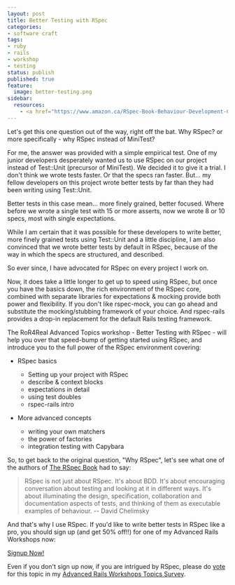 ```yaml
---
layout: post
title: Better Testing with RSpec
categories:
- software craft
tags:
- ruby
- rails
- workshop
- testing
status: publish
published: true
feature:
  image: better-testing.png
sidebar:
  resources:
    - <a href="https://www.amazon.ca/RSpec-Book-Behaviour-Development-Cucumber/dp/1934356379/ref=as_li_ss_il?ie=UTF8&qid=1483744773&sr=8-1&keywords=rspec&linkCode=li1&tag=twg0f-20&linkId=e715e2c35783d73de6901505cff7c03c" target="_blank"><img border="0" src="//ws-na.amazon-adsystem.com/widgets/q?_encoding=UTF8&ASIN=1934356379&Format=_SL110_&ID=AsinImage&MarketPlace=CA&ServiceVersion=20070822&WS=1&tag=twg0f-20" ></a><img src="https://ir-ca.amazon-adsystem.com/e/ir?t=twg0f-20&l=li1&o=15&a=1934356379" width="1" height="1" border="0" alt="" style="border:none !important; margin:0px !important;" />
---
```


Let's get this one question out of the way, right off the bat.  Why RSpec?  or more specifically - why RSpec instead of MiniTest?

For me, the answer was provided with a simple empirical test.  One of my junior developers desperately wanted us to use RSpec on our project instead of Test::Unit (precursor of MiniTest).  We decided it to give it a trial.  I don't think we wrote tests faster.  Or that the specs ran faster.  But... my fellow developers on this project wrote 
better tests 
by far than they had been writing using Test::Unit.


Better tests in this case mean... more finely grained, better focused.  Where before we wrote a single test with 15 or more asserts, now we wrote 8 or 10 specs, most with single expectations.


While I am certain that it was possible for these developers to write better, more finely grained tests using Test::Unit and a little discipline, I am also convinced that we wrote better tests 
by default in RSpec, because of the way in which the specs are structured, and described.


So ever since, I have advocated for RSpec on every project I work on.


Now, it does take a little longer to get up to speed using RSpec, but once you have the basics down, the rich environment of the RSpec core, combined with separate libraries for expectations & mocking provide both power and flexibility.  If you don't like rspec-mock, you can go ahead and substitute the mocking/stubbing framework of your choice. And rspec-rails provides a drop-in replacement for the default Rails testing framework.


The RoR4Real Advanced Topics workshop - Better Testing with RSpec - will help you over that speed-bump of getting started using RSpec, and introduce you to the full power of the RSpec environment covering:


* RSpec basics

  * Setting up your project with RSpec
  * describe & context blocks
  * expectations in detail
  * using test doubles
  * rspec-rails intro
* More advanced concepts

  * writing your own matchers
  * the power of factories
  * integration testing with Capybara


So, to get back to the original question, "Why RSpec", let's see what one of the authors of 
[The RSpec Book](https://pragprog.com/book/achbd/the-rspec-book) had to say:

>RSpec is not just about RSpec. It's about BDD. It's about encouraging
  conversation about testing and looking at it in different ways. It's
  about illuminating the design, specification, collaboration and
  documentation aspects of tests, and thinking of them as executable
  examples of behaviour.  -- David Chelimsky



And that's why I use RSpec.  If you'd like to write better tests in RSpec like a pro, you should sign up (and get 50% off!!) for one of my Advanced Rails Workshops now:

[Signup Now!](/workshops/)

Even if you don't sign up now, if you are intrigued by RSpec, please do 
[vote](https://www.surveymonkey.com/s/ZY8RHXJ) for this topic in my 
[Advanced Rails Workshops Topics Survey](https://www.surveymonkey.com/s/ZY8RHXJ).
